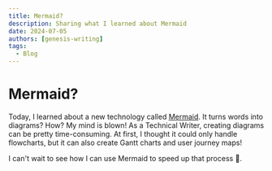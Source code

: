 ```yaml
---
title: Mermaid?
description: Sharing what I learned about Mermaid
date: 2024-07-05
authors: [genesis-writing]
tags:
  - Blog
---
```


# Mermaid?

Today, I learned about a new technology called <u>[Mermaid](https://mermaid.js.org/intro/)</u>. It turns words into diagrams? How? My mind is blown! As a Technical Writer, creating diagrams can be pretty time-consuming. At first, I thought it could only handle flowcharts, but it can also create Gantt charts and user journey maps!

I can't wait to see how I can use Mermaid to speed up that process :exploding_head:.